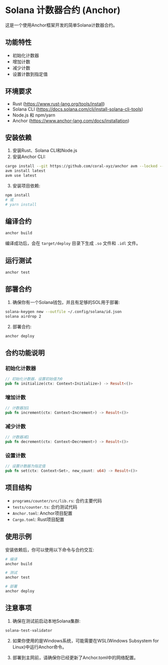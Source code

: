 # Solana 计数器合约 (Anchor)

这是一个使用Anchor框架开发的简单Solana计数器合约。

## 功能特性

- 初始化计数器
- 增加计数
- 减少计数
- 设置计数到指定值

## 环境要求

- Rust (https://www.rust-lang.org/tools/install)
- Solana CLI (https://docs.solana.com/cli/install-solana-cli-tools)
- Node.js 和 npm/yarn
- Anchor (https://www.anchor-lang.com/docs/installation)

## 安装依赖

1. 安装Rust、Solana CLI和Node.js
2. 安装Anchor CLI:
```bash
cargo install --git https://github.com/coral-xyz/anchor avm --locked --force
avm install latest
avm use latest
```
3. 安装项目依赖:
```bash
npm install
# 或
# yarn install
```

## 编译合约

```bash
anchor build
```

编译成功后，会在 `target/deploy` 目录下生成 `.so` 文件和 `.idl` 文件。

## 运行测试

```bash
anchor test
```

## 部署合约

1. 确保你有一个Solana钱包，并且有足够的SOL用于部署:
```bash
solana-keygen new --outfile ~/.config/solana/id.json
solana airdrop 2
```

2. 部署合约:
```bash
anchor deploy
```

## 合约功能说明

### 初始化计数器

```rust
// 初始化计数器，设置初始值为0
pub fn initialize(ctx: Context<Initialize>) -> Result<()>
```

### 增加计数

```rust
// 计数器加1
pub fn increment(ctx: Context<Increment>) -> Result<()>
```

### 减少计数

```rust
// 计数器减1
pub fn decrement(ctx: Context<Decrement>) -> Result<()>
```

### 设置计数

```rust
// 设置计数器为指定值
pub fn set(ctx: Context<Set>, new_count: u64) -> Result<()>
```

## 项目结构

- `programs/counter/src/lib.rs`: 合约主要代码
- `tests/counter.ts`: 合约测试代码
- `Anchor.toml`: Anchor项目配置
- `Cargo.toml`: Rust项目配置

## 使用示例

安装依赖后，你可以使用以下命令与合约交互:

```bash
# 编译
anchor build

# 测试
anchor test

# 部署
anchor deploy
```

## 注意事项

1. 确保在测试前启动本地Solana集群:
```bash
solana-test-validator
```

2. 如果你使用的是Windows系统，可能需要在WSL(Windows Subsystem for Linux)中运行Anchor命令。

3. 部署到主网前，请确保你已经更新了Anchor.toml中的网络配置。